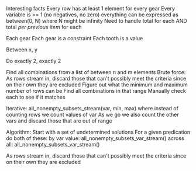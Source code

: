 
Interesting facts
    Every row has at least 1 element for every gear
    Every variable is >= 1 (no negatives, no zero)
    everything can be expressed as between(0, N) where N might be infinity
    Need to handle total for each AND total *per previous item* for each

Each gear 
Each gear is a constraint
Each tooth is a value

Between x, y

Do exactly 2, exactly 2

Find all combinations from a list of between n and m elements
Brute force:
    As rows stream in, discard those that can't possibly meet the criteria since on their own they are excluded
    Figure out what the minimum and maximum number of rows can be
    Find all combinations in that range
    Manually check each to see if it matches

Iterative:
    all_nonempty_subsets_stream(var, min, max)
        where instead of counting rows we count values of var
        As we go we also count the other vars and discard those that are out of range

Algorithm:
Start with a set of undetermined solutions
For a given predication do both of these:
    by var value:
        all_nonempty_subsets_var_stream()
    across all:
        all_nonempty_subsets_var_stream()

As rows stream in, discard those that can't possibly meet the criteria since on their own they are excluded
